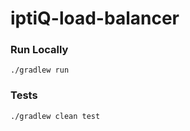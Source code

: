 # iptiQ-load-balancer


### Run Locally

```shell script
./gradlew run
```

### Tests
```shell script
./gradlew clean test 
```
